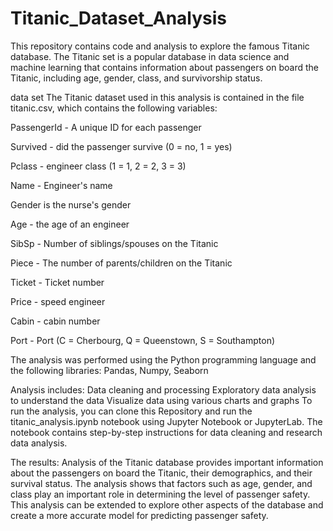 # Titanic_Dataset_Analysis
This repository contains code and analysis to explore the famous Titanic database. The Titanic set is a popular database in data science and machine learning that contains information about passengers on board the Titanic, including age, gender, class, and survivorship status.

data set
The Titanic dataset used in this analysis is contained in the file titanic.csv, which contains the following variables:

PassengerId - A unique ID for each passenger

Survived - did the passenger survive (0 = no, 1 = yes)

Pclass - engineer class (1 = 1, 2 = 2, 3 = 3)

Name - Engineer's name

Gender is the nurse's gender

Age - the age of an engineer

SibSp - Number of siblings/spouses on the Titanic

Piece - The number of parents/children on the Titanic

Ticket - Ticket number

Price - speed engineer

Cabin - cabin number

Port - Port (C = Cherbourg, Q = Queenstown, S = Southampton)

The analysis was performed using the Python programming language and the following libraries:
Pandas, Numpy, Seaborn

Analysis includes:
Data cleaning and processing
Exploratory data analysis to understand the data
Visualize data using various charts and graphs
To run the analysis, you can clone this Repository and run the titanic_analysis.ipynb notebook using Jupyter Notebook or JupyterLab. The notebook contains step-by-step instructions for data cleaning and research data analysis.

The results:
Analysis of the Titanic database provides important information about the passengers on board the Titanic, their demographics, and their survival status. The analysis shows that factors such as age, gender, and class play an important role in determining the level of passenger safety. This analysis can be extended to explore other aspects of the database and create a more accurate model for predicting passenger safety.
